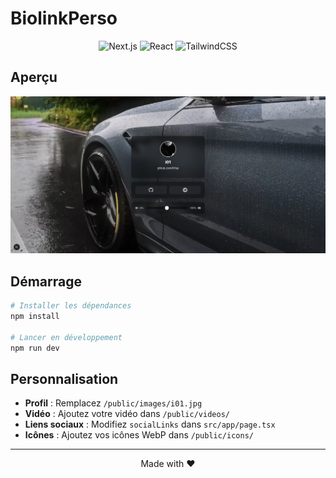 # BiolinkPerso

<div align="center">
  
![Next.js](https://img.shields.io/badge/Next.js-15-black?style=for-the-badge&logo=nextdotjs)
![React](https://img.shields.io/badge/React-18-61DAFB?style=for-the-badge&logo=react)
![TailwindCSS](https://img.shields.io/badge/Tailwind-3-38BDF8?style=for-the-badge&logo=tailwindcss)

</div>

## Aperçu

<div align="center">
  <img src="./public/images/screenshot.png" alt="Screenshot Biolink" width="600"/>
</div>

## Démarrage

```bash
# Installer les dépendances
npm install

# Lancer en développement
npm run dev
```

## Personnalisation

- **Profil** : Remplacez `/public/images/i01.jpg`
- **Vidéo** : Ajoutez votre vidéo dans `/public/videos/`
- **Liens sociaux** : Modifiez `socialLinks` dans `src/app/page.tsx`
- **Icônes** : Ajoutez vos icônes WebP dans `/public/icons/`

---

<div align="center">
Made with ❤️
</div>
